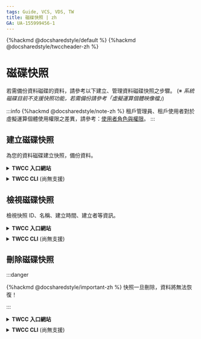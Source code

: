 ```yaml
---
tags: Guide, VCS, VDS, TW
title: 磁碟快照 | zh
GA: UA-155999456-1
---
```


{%hackmd @docsharedstyle/default %}
{%hackmd @docsharedstyle/twccheader-zh %}

# 磁碟快照
    
若需備份資料磁碟的資料，請參考以下建立、管理資料磁碟快照之步驟。
(※ *系統磁碟目前不支援快照功能，若需備份請參考「虛擬運算個體映像檔」*)

:::info
{%hackmd @docsharedstyle/note-zh %}
租戶管理員、租戶使用者對於虛擬運算個體使用權限之差異，請參考：[<ins>使用者角色與權限</ins>](https://man.twcc.ai/@twccdocs/role-main-zh/https%3A%2F%2Fman.twcc.ai%2F%40twccdocs%2Frole-storage-zh#%E8%99%9B%E6%93%AC%E7%A3%81%E7%A2%9F%E6%9C%8D%E5%8B%99)。
:::

## 建立磁碟快照

為您的資料磁碟建立快照，備份資料。

<!-- 1 start -->

<details class="docspoiler">

<summary><b>TWCC 入口網站</b></summary>

<br>

* 在「**資料磁碟詳細資料**」頁面，點擊「**快照**」，出現「**建立快照**」視窗，輸入快照的名稱及描述後，按下「**確定**」，即可建立成功。

![](https://cos.twcc.ai/SYS-MANUAL/uploads/upload_6e6c2e6d70b981764777ac47c80b47ee.png)


</details>

<!-- Space -->

<div style="height:8px"></div>

<!-- 2. start -->

<details class="docspoiler">

<summary><b>TWCC CLI</b> (尚無支援) </summary>

<br>

</details>



## 檢視磁碟快照

檢視快照 ID、名稱、建立時間、建立者等資訊。

<!-- 1 start -->

<details class="docspoiler">

<summary><b>TWCC 入口網站</b></summary>

<br>

* 進入「**資料磁碟快照管理**」頁面，會看到所有的資料磁碟快照列表資訊，包括 **ID**、**快照名稱**、**資料磁碟名稱**、**快照狀態**、**建立時間**及**建立者**。最後創建的快照會列在最上面，點選欄位名稱可依該欄位值排列或改變排列順序。

![](https://cos.twcc.ai/SYS-MANUAL/uploads/upload_0a5cff41d5613654cdaa2de772aa9925.png)


* 在「搜尋」列輸入關鍵字可篩選出列表的欄位中符合該特定條件的結果。


</details>

<!-- Space -->

<div style="height:8px"></div>

<!-- 2. start -->

<details class="docspoiler">

<summary><b>TWCC CLI</b> (尚無支援) </summary>

<br>

</details>

## 刪除磁碟快照

:::danger

{%hackmd @docsharedstyle/important-zh %}
快照一旦刪除，資料將無法恢復！

:::

<!-- 1 start -->

<details class="docspoiler">

<summary><b>TWCC 入口網站</b></summary>

<br>

* 進入「**資料磁碟快照管理**」頁面 > 勾選快照 > 按下上方「**刪除**」即可刪除快照。

![](https://cos.twcc.ai/SYS-MANUAL/uploads/upload_28a89d5943a4c619ddf3f17518d5c839.png)

* 或點擊 「<i class="fa fa-ellipsis-v fa-20" aria-hidden="true"></i>」 選單按鈕，點選「**刪除**」即可將該快照刪除。

</details>

<!-- Space -->

<div style="height:8px"></div>

<!-- 2. start -->

<details class="docspoiler">

<summary><b>TWCC CLI</b> (尚無支援) </summary>

<br>

</details>

